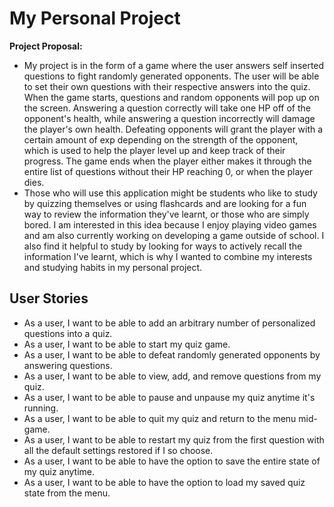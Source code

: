 # My Personal Project

**Project Proposal:**

- My project is in the form of a game where the user answers self inserted questions to fight randomly generated 
opponents. The user will be able to set their own questions with their respective answers into the quiz. When the game
starts, questions and random opponents will pop up on the screen. Answering a question correctly will take one HP off
of the opponent's health, while answering a question incorrectly will damage the player's own health. Defeating
opponents will grant the player with a certain amount of exp depending on the strength of the opponent, which is used
to help the player level up and keep track of their progress. The game ends when the player either makes it through
the entire list of questions without their HP reaching 0, or when the player dies. 
- Those who will use this application might be students who like to study by quizzing themselves or using flashcards 
and are looking for a fun way to review the information they've learnt, or those who are simply bored. I am 
interested in this idea because I enjoy playing video games and am also currently working on developing a game outside 
of school. I also find it helpful to study by looking for ways to actively recall the information I've learnt, 
which is why I wanted to combine my interests and studying habits in my personal project. 

## User Stories
- As a user, I want to be able to add an arbitrary number of personalized questions into a quiz.
- As a user, I want to be able to start my quiz game.
- As a user, I want to be able to defeat randomly generated opponents by answering questions.
- As a user, I want to be able to view, add, and remove questions from my quiz.
- As a user, I want to be able to pause and unpause my quiz anytime it's running. 
- As a user, I want to be able to quit my quiz and return to the menu mid-game. 
- As a user, I want to be able to restart my quiz from the first question with all the default settings restored
if I so choose. 
- As a user, I want to be able to have the option to save the entire state of my quiz anytime. 
- As a user, I want to be able to have the option to load my saved quiz state from the menu.